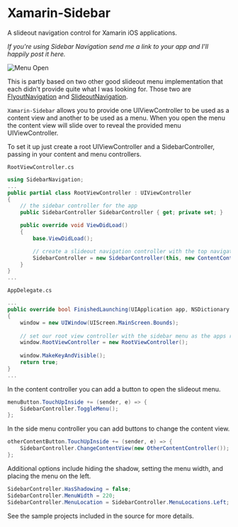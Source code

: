 Xamarin-Sidebar
============================

A slideout navigation control for Xamarin iOS applications.

*If you're using Sidebar Navigation send me a link to your app and I'll happily post it here.*

![Menu Open](https://raw.githubusercontent.com/jdehlin/Xamarin-Sidebar/master/Screenshots/Transition.png)

This is partly based on two other good slideout menu implementation that each didn't 
provide quite what I was looking for. Those two are 
[FlyoutNavigation](https://github.com/Clancey/FlyoutNavigation)
and
[SlideoutNavigation](https://github.com/thedillonb/MonoTouch.SlideoutNavigation/).

`Xamarin-Sidebar` allows you to provide one UIViewController to be used as a content view
and another to be used as a menu. When you open the menu the content view will slide over
to reveal the provided menu UIViewController.

To set it up just create a root UIViewController and a SidebarController, passing in your 
content and menu controllers.

`RootViewController.cs`
```csharp
using SidebarNavigation;
...
public partial class RootViewController : UIViewController
{
	// the sidebar controller for the app
	public SidebarController SidebarController { get; private set; }

	public override void ViewDidLoad()
	{
		base.ViewDidLoad();

		// create a slideout navigation controller with the top navigation controller and the menu view controller
		SidebarController = new SidebarController(this, new ContentController(), new SideMenuController());
	}
}
...
```

`AppDelegate.cs`
```csharp
...
public override bool FinishedLaunching(UIApplication app, NSDictionary options)
{
	window = new UIWindow(UIScreen.MainScreen.Bounds);
	
	// set our root view controller with the sidebar menu as the apps root view controller
	window.RootViewController = new RootViewController();
	
	window.MakeKeyAndVisible();
	return true;
}
...
```

In the content controller you can add a button to open the slideout menu.

```csharp
menuButton.TouchUpInside += (sender, e) => {
	SidebarController.ToggleMenu();
};
```

In the side menu controller you can add buttons to change the content view.

```csharp
otherContentButton.TouchUpInside += (sender, e) => {
	SidebarController.ChangeContentView(new OtherContentController());
};
```

Additional options include hiding the shadow, setting the menu width, and placing the menu 
on the left.

```csharp
SidebarController.HasShadowing = false;
SidebarController.MenuWidth = 220;
SidebarController.MenuLocation = SidebarController.MenuLocations.Left;
```

See the sample projects included in the source for more details.